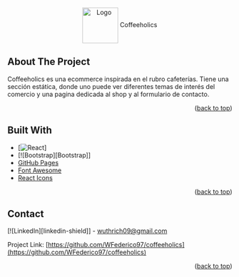 <a name="readme-top"></a>

<br />
<div align='center'>
  <img src='Images/logotipo-cafeteria.png' alt='Logo' width='80' height='80'
  <h3 align='center'> Coffeeholics </h3>
</div>

## About The Project
<p>
  Coffeeholics es una ecommerce inspirada en el rubro cafeterías.
Tiene una sección estática, donde uno puede ver diferentes temas de interés del comercio y una pagina dedicada al shop y al formulario de contacto.
</p>

<p align="right">(<a href="#readme-top">back to top</a>)</p>

## Built With

* [![React][React.js]]
* [![Bootstrap][Bootstrap]]
* [GitHub Pages](https://pages.github.com)
* [Font Awesome](https://fontawesome.com)
* [React Icons](https://react-icons.github.io/react-icons/search)

<p align="right">(<a href="#readme-top">back to top</a>)</p>

## Contact

[![LinkedIn][linkedin-shield]] -  wuthrich09@gmail.com

Project Link: [https://github.com/WFederico97/coffeeholics](https://github.com/WFederico97/coffeeholics)

<p align="right">(<a href="#readme-top">back to top</a>)</p>



[React.js]: https://img.shields.io/badge/React-20232A?style=for-the-badge&logo=react&logoColor=61DAFB
[Bootstrap.com]: https://img.shields.io/badge/Bootstrap-563D7C?style=for-the-badge&logo=bootstrap&logoColor=white
